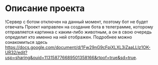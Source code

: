 # Описание проекта
!Сервер с ботом отключен на данный момент, поэтому бот не будет отвечать 
Проект направлен на создание бота в телеграмме, которому отправляется картинка с каким-либо животным, а он в свою очередь определит кто именно на ней отображен. 
Подробнее можно ознакомиться здесь https://docs.google.com/document/d/1Fw29nG9cFpiXLXL3iZaaLLIz1OK-UR32/edit?usp=sharing&ouid=113158776689501358166&rtpof=true&sd=true.
